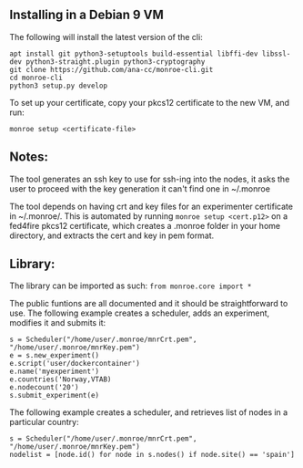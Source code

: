 ## Installing in a Debian 9 VM

The following will install the latest version of the cli:

```
apt install git python3-setuptools build-essential libffi-dev libssl-dev python3-straight.plugin python3-cryptography
git clone https://github.com/ana-cc/monroe-cli.git
cd monroe-cli
python3 setup.py develop
```
To set up your certificate, copy your pkcs12 certificate to the new VM, and run:

```monroe setup <certificate-file>```

## Notes:

The tool generates an ssh key to use for ssh-ing into the nodes, it asks the user to proceed with the key generation it can't find one in ~/.monroe

The tool depends on having crt and key files for an experimenter certificate in ~/.monroe/. This is automated by running ```monroe setup <cert.p12>``` on a fed4fire pkcs12 certificate, which creates a .monroe folder in your home directory, and extracts the cert and key in pem format.

## Library:

The library can be imported as such:
```from monroe.core import *```

The public funtions are all documented and it should be straightforward
to use. The following example creates a scheduler, adds an experiment, modifies it and submits it:

```from monroe.core import *
s = Scheduler("/home/user/.monroe/mnrCrt.pem", "/home/user/.monroe/mnrKey.pem")
e = s.new_experiment()
e.script('user/dockercontainer')
e.name('myexperiment')
e.countries('Norway,VTAB)
e.nodecount('20')
s.submit_experiment(e)
```

The following example creates a scheduler, and retrieves list of nodes in a particular country:

```from monroe.core import *
s = Scheduler("/home/user/.monroe/mnrCrt.pem", "/home/user/.monroe/mnrKey.pem")
nodelist = [node.id() for node in s.nodes() if node.site() == 'spain']
```
